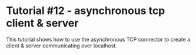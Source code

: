 
# Tutorial #12 - asynchronous tcp client & server

This tutorial shows how to use the asynchronous TCP connector to create a client & server communicating over localhost.

